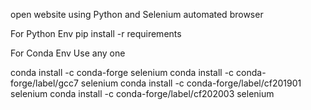 open website using Python and Selenium automated browser

For Python Env
pip install -r requirements

For Conda Env Use any one

conda install -c conda-forge selenium
conda install -c conda-forge/label/gcc7 selenium
conda install -c conda-forge/label/cf201901 selenium
conda install -c conda-forge/label/cf202003 selenium
